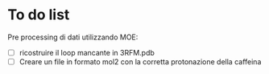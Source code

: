 # To do list
Pre processing di dati
utilizzando MOE:
-[ ] ricostruire il loop mancante in 3RFM.pdb
-[ ] Creare un file in formato mol2 con la corretta protonazione della caffeina
